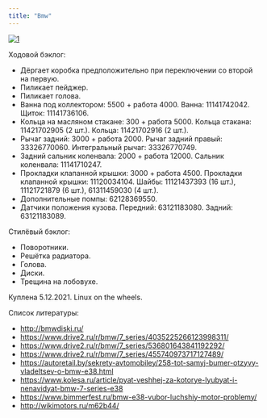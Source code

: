 ```yaml
---
title: "Bmw"
---
```


[![1](/bmw/bmw.jpg)](/bmw/bmw.jpg)

Ходовой бэклог:
* Дёргает коробка предположительно при переключении со второй на первую.
* Пиликает пейджер.
* Пиликает голова.
* Ванна под коллектором: 5500 + работа 4000. Ванна: 11141742042. Щиток: 11141736106.
* Кольца на масляном стакане: 300 + работа 5000. Кольца стакана: 11421702905 (2 шт.). Кольца: 11421702916 (2 шт.).
* Рычаг задний: 3000 + работа 2000. Рычаг задний правый: 33326770060. Интегральный рычаг: 33326770749.
* Задний сальник коленвала: 2000 + работа 12000. Сальник коленвала: 11141710247.
* Прокладки клапанной крышки: 3000 + работа 4500. Прокладки клапанной крышки: 11120034104. Шайбы: 11121437393 (16 шт.), 11121721879 (6 шт.), 61311459030 (4 шт.).
* Дополнительные помпы: 62128369550.
* Датчики положения кузова. Передний: 63121183080. Задний: 63121183089.

Стилёвый бэклог:
* Поворотники.
* Решётка радиатора.
* Голова.
* Диски.
* Трещина на лобовухе.

Куплена 5.12.2021. Linux on the wheels. 

Список литературы:
* http://bmwdiski.ru/
* https://www.drive2.ru/r/bmw/7_series/4035225266123998311/
* https://www.drive2.ru/r/bmw/7_series/536801643841192292/
* https://www.drive2.ru/r/bmw/7_series/455740973717127489/
* https://autoretail.by/sekrety-avtomobiley/258-tot-samyj-bumer-otzyvy-vladeltsev-o-bmw-e38.html
* https://www.kolesa.ru/article/pyat-veshhej-za-kotorye-lyubyat-i-nenavidyat-bmw-7-series-e38
* https://www.bimmerfest.ru/bmw-e38-vubor-luchshiy-motor-problemy/
* http://wikimotors.ru/m62b44/
